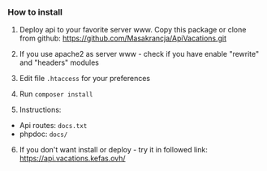 ### How to install

1. Deploy api to your favorite server www. Copy this package or clone from github:
   https://github.com/Masakrancja/ApiVacations.git

2. If you use apache2 as server www - check if you have enable "rewrite" and "headers" modules

3. Edit file `.htaccess` for your preferences

4. Run `composer install`

5. Instructions:

- Api routes: `docs.txt`
- phpdoc: `docs/`

6. If you don't want install or deploy - try it in followed link:
   https://api.vacations.kefas.ovh/
